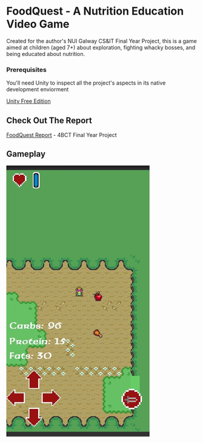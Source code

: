  # FoodQuest - A Nutrition Education Video Game

Created for the author's NUI Galway CS&IT Final Year Project, this is a game aimed at children (aged 7+) about exploration, fighting whacky bosses, and being educated about nutrition.

### Prerequisites

You'll need Unity to inspect all the project's aspects in its native development enviorment

[Unity Free Edition](https://store.unity.com/)

## Check Out The Report
[FoodQuest Report](https://githubusercontent.com/baloneyspaceshuttle/FoodQuest-Nutrition-Education-Videogame/master/img/report/FYP_Report_Liam_Thaker.pdf) - 4BCT Final Year Project

## Gameplay
![image1](https://raw.githubusercontent.com/baloneyspaceshuttle/FoodQuest-Nutrition-Education-Videogame/master/img/ui1.JPG)
